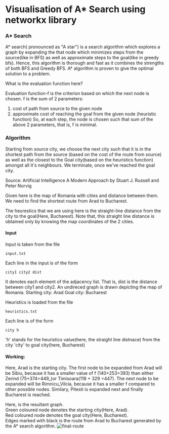 # Visualisation of A* Search using networkx library

### A* Search ###

A* search( pronounced as "A star") is a search algorithm which explores a graph by expanding the that node which minimizes steps from the source(like in BFS) as well as approximate steps to the goal(like in greedy bfs). Hence, this algorithm is thorough and fast as it combines the strengths of both BFS and Greedy BFS.
A* algorithm is proven to give the optimal solution to a problem.

What is the evaluation function here?

Evaluation function-f is the criterion based on which the next node is chosen. 
f is the sum of 2 parameters:
1. cost of path from source to the given node
2. approximate cost of reaching the goal from the given node (heuristic function)
So, at each step, the node is chosen such that sum of the above 2 parameters, that is, f is minimal. 

### Algorithm

Starting from source city, we choose the next city such that it is in the shortest path from the source (based on the cost of the route from source) as well as the closest to the Goal city(based on the heuristics function) amongst all it's neighbours. We terminate, once we've reached the goal city.


Source: Artificial Intelligence A Modern Approach
        by Stuart J. Russell and Peter Norvig 

Given here is the map of Romania with cities and distance between them. We need to find the shortest route from Arad to Bucharest. 

The heurestics that we are using here is the straight-line distance from the city to the goal(Here, Bucharest). Note that, this straight line distance is obtained only by knowing the map coordinates of the 2 cities. 


#### Input

Input is taken from the file 
```
input.txt
```

Each line in the input is of the form 
```
city1 city2 dist
```
It denotes each element of the adjacency list. That is, dist is the distance between city1 and city2. An undireced graph is drawn depicting the map of Romania.
Starting city: Arad
Goal city: Bucharest

Heuristics is loaded from the file
```
heuristics.txt
```
Each line is of the form
```
city h
```
'h' stands for the heuristics value(here, the straight line distnace) from the city 'city' to goal city(here, Bucharest)

#### Working: 


Here, Arad is the starting city. The first node to be expanded from Arad will be Sibiu, because it has a smaller value of f (140+253=393) than either Zerind (75+374=449_)or Timisoara(118 + 329 =447). The next node to be expanded will be Rimnicu_Vilcia, because it has a smaller f compared to other possible nodes. Similary, Pitesti is expanded next and finally Bucharest is reached.

Here, is the resultant graph.                                              
Green coloured node denotes the starting city(Here, Arad).                                             
Red coloured node denotes the goal city(Here, Bucharest).                                                           
Edges marked with black is the route from Arad to Bucharest generated by the A* search algorithm.
![final-route](https://user-images.githubusercontent.com/22571531/27867257-c85c0e94-61b6-11e7-8b08-c2b1972e67b3.png)


